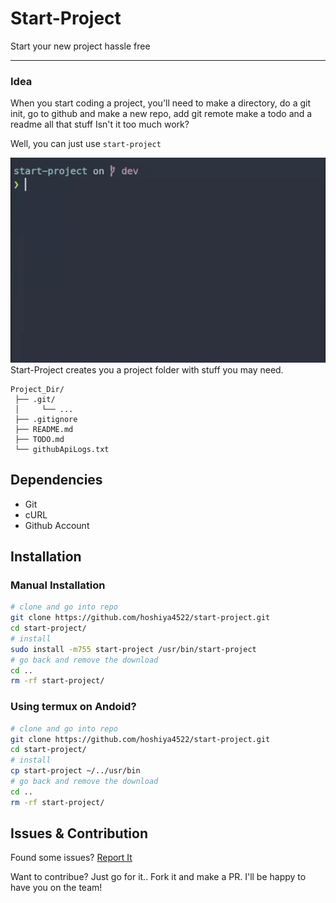 # Start-Project

<p>Start your new project hassle free</p>

---

### Idea
When you start coding a project, you'll need to make a directory, do a git init, go to github and make a new repo, add git remote make a todo and a readme all that stuff
Isn't it too much work?

Well, you can just use `start-project`

![Start Project Preview](https://raw.githubusercontent.com/hoshiya4522/start-project/master/assets/startproject.gif)
Start-Project creates you a project folder with stuff you may need.
```
Project_Dir/
 ├── .git/
 │     └── ...
 ├── .gitignore
 ├── README.md
 ├── TODO.md
 └── githubApiLogs.txt
```

## Dependencies

- Git
- cURL
- Github Account

## Installation

### Manual Installation
```sh
# clone and go into repo
git clone https://github.com/hoshiya4522/start-project.git
cd start-project/
# install
sudo install -m755 start-project /usr/bin/start-project
# go back and remove the download
cd ..
rm -rf start-project/
```

### Using termux on Andoid?
```sh
# clone and go into repo
git clone https://github.com/hoshiya4522/start-project.git
cd start-project/
# install
cp start-project ~/../usr/bin
# go back and remove the download
cd ..
rm -rf start-project/
```

## Issues & Contribution

Found some issues? [Report It](https://github.com/hoshiya4522/start-project/issues/new/choose)

Want to contribue? Just go for it.. Fork it and make a PR. I'll be happy to have you on the team!
